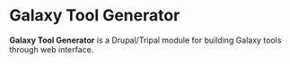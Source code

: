 # Galaxy Tool Generator

**Galaxy Tool Generator** is a Drupal/Tripal module for building Galaxy tools through web interface.
